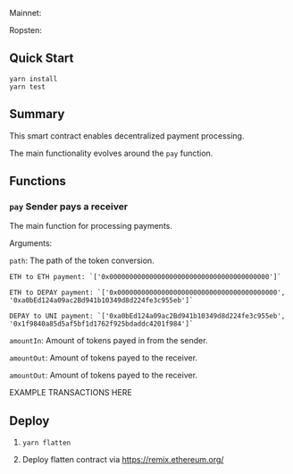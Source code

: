 Mainnet:

Ropsten:


## Quick Start

```
yarn install
yarn test
```

## Summary

This smart contract enables decentralized payment processing.

The main functionality evolves around the `pay` function.


## Functions

### `pay` Sender pays a receiver

The main function for processing payments.

Arguments:

`path`: The path of the token conversion.

```
ETH to ETH payment: `['0x0000000000000000000000000000000000000000']`

ETH to DEPAY payment: `['0x0000000000000000000000000000000000000000', '0xa0bEd124a09ac2Bd941b10349d8d224fe3c955eb']`

DEPAY to UNI payment: `['0xa0bEd124a09ac2Bd941b10349d8d224fe3c955eb', '0x1f9840a85d5af5bf1d1762f925bdaddc4201f984']`
```

`amountIn`: Amount of tokens payed in from the sender.

`amountOut`: Amount of tokens payed to the receiver.

`amountOut`: Amount of tokens payed to the receiver.

EXAMPLE TRANSACTIONS HERE

## Deploy

1. `yarn flatten`

2. Deploy flatten contract via https://remix.ethereum.org/
